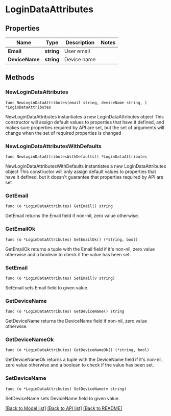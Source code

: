 # LoginDataAttributes

## Properties

Name | Type | Description | Notes
------------ | ------------- | ------------- | -------------
**Email** | **string** | User email | 
**DeviceName** | **string** | Device name | 

## Methods

### NewLoginDataAttributes

`func NewLoginDataAttributes(email string, deviceName string, ) *LoginDataAttributes`

NewLoginDataAttributes instantiates a new LoginDataAttributes object
This constructor will assign default values to properties that have it defined,
and makes sure properties required by API are set, but the set of arguments
will change when the set of required properties is changed

### NewLoginDataAttributesWithDefaults

`func NewLoginDataAttributesWithDefaults() *LoginDataAttributes`

NewLoginDataAttributesWithDefaults instantiates a new LoginDataAttributes object
This constructor will only assign default values to properties that have it defined,
but it doesn't guarantee that properties required by API are set

### GetEmail

`func (o *LoginDataAttributes) GetEmail() string`

GetEmail returns the Email field if non-nil, zero value otherwise.

### GetEmailOk

`func (o *LoginDataAttributes) GetEmailOk() (*string, bool)`

GetEmailOk returns a tuple with the Email field if it's non-nil, zero value otherwise
and a boolean to check if the value has been set.

### SetEmail

`func (o *LoginDataAttributes) SetEmail(v string)`

SetEmail sets Email field to given value.


### GetDeviceName

`func (o *LoginDataAttributes) GetDeviceName() string`

GetDeviceName returns the DeviceName field if non-nil, zero value otherwise.

### GetDeviceNameOk

`func (o *LoginDataAttributes) GetDeviceNameOk() (*string, bool)`

GetDeviceNameOk returns a tuple with the DeviceName field if it's non-nil, zero value otherwise
and a boolean to check if the value has been set.

### SetDeviceName

`func (o *LoginDataAttributes) SetDeviceName(v string)`

SetDeviceName sets DeviceName field to given value.



[[Back to Model list]](../README.md#documentation-for-models) [[Back to API list]](../README.md#documentation-for-api-endpoints) [[Back to README]](../README.md)


